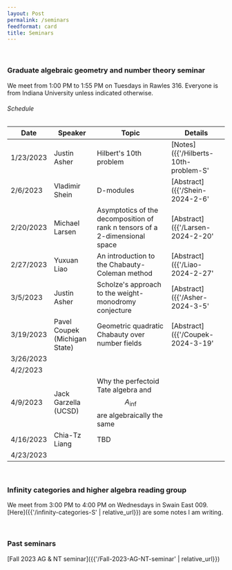 ```yaml
---
layout: Post
permalink: /seminars
feedformat: card
title: Seminars
---
```




<br>

### Graduate algebraic geometry and number theory seminar

We meet from 1:00 PM to 1:55 PM on Tuesdays in Rawles 316. Everyone is from Indiana University unless indicated otherwise.


###### Schedule

| Date | Speaker | Topic | Details |
| -------- | ---------- | -------- | ---------- |
| 1/23/2023 | Justin Asher | Hilbert's 10th problem | [Notes]({{'/Hilberts-10th-problem-S' | relative_url}}) |
| 2/6/2023 | Vladimir Shein | D-modules | [Abstract]({{'/Shein-2024-2-6' | relative_url}}) |
| 2/20/2023 | Michael Larsen | Asymptotics of the decomposition of rank n tensors of a 2-dimensional space | [Abstract]({{'/Larsen-2024-2-20' | relative_url}}) |
| 2/27/2023 | Yuxuan Liao | An introduction to the Chabauty-Coleman method | [Abstract]({{'/Liao-2024-2-27' | relative_url}}) |
| 3/5/2023 | Justin Asher | Scholze's approach to the weight-monodromy conjecture | [Abstract]({{'/Asher-2024-3-5' | relative_url}}) |
| 3/19/2023 | Pavel Coupek <br> (Michigan State) | Geometric quadratic Chabauty over number fields | [Abstract]({{'/Coupek-2024-3-19' | relative_url}}) |
| 3/26/2023 | | | |
| 4/2/2023 | | | |
| 4/9/2023 | Jack Garzella (UCSD) | Why the perfectoid Tate algebra and $$ A_{\text{inf}} $$ are algebraically the same | |
| 4/16/2023 | Chia-Tz Liang | TBD | |
| 4/23/2023 | | | |




<br>

### Infinity categories and higher algebra reading group

We meet from 3:00 PM to 4:00 PM on Wednesdays in Swain East 009. [Here]({{'/infinity-categories-S' | relative_url}}) are some notes I am writing.




<br> 

### Past seminars

[Fall 2023 AG & NT seminar]({{'/Fall-2023-AG-NT-seminar' | relative_url}})

